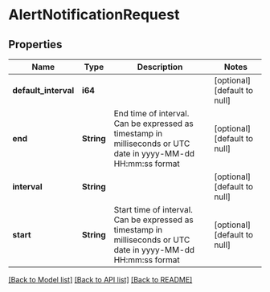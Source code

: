 # AlertNotificationRequest

## Properties
Name | Type | Description | Notes
------------ | ------------- | ------------- | -------------
**default_interval** | **i64** |  | [optional] [default to null]
**end** | **String** | End time of interval. Can be expressed as timestamp in milliseconds or UTC date in yyyy-MM-dd HH:mm:ss format | [optional] [default to null]
**interval** | **String** |  | [optional] [default to null]
**start** | **String** | Start time of interval. Can be expressed as timestamp in milliseconds or UTC date in yyyy-MM-dd HH:mm:ss format | [optional] [default to null]

[[Back to Model list]](../README.md#documentation-for-models) [[Back to API list]](../README.md#documentation-for-api-endpoints) [[Back to README]](../README.md)


